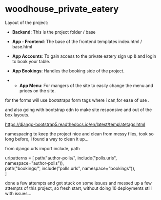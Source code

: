 # woodhouse_private_eatery

Layout of the project:

-   **Backend**: This is the project folder / base 

-   **App - Frontend**: The base of the frontend templates index.html / base.html

-   **App Accounts**: To gain access to the private eatery sign up & and login to book your table.

-   **App Bookings**: Handles the booking side of the project. 


- -   **App Menu**: For mangers of the site to easily change the menu and prices on the site. 


for the forms will use bootstraps form tags where i can,for ease of use . 

and also going with bootstrap cdn to make site responsive and out of the box layouts. 

https://django-bootstrap5.readthedocs.io/en/latest/templatetags.html 



namespacing to keep the project nice and clean from messy files, took so long before, i found a way to clean it up... 


from django.urls import include, path

urlpatterns = [
    path("author-polls/", include("polls.urls", namespace="author-polls")),   
    path("bookings/", include("polls.urls", namespace="bookings")),   
]


done a few attempts and got stuck on some issues and messed up a few attempts of this project, so fresh start, without doing 10 deployments still with issues... 